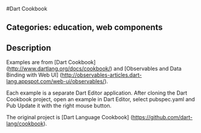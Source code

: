 #Dart Cookbook

## Categories: education, web components

## Description

Examples are from [Dart Cookbook] (http://www.dartlang.org/docs/cookbook/) and 
[Observables and Data Binding with Web UI] (http://observables-articles.dart-lang.appspot.com/web-ui/observables/).

Each example is a separate Dart Editor application. 
After cloning the Dart Cookbook project, open an example in Dart Editor, select pubspec.yaml and Pub Update it with the right mouse button.

The original project is [Dart Language Cookbook] (https://github.com/dart-lang/cookbook).




